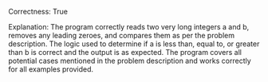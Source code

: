 Correctness: True

Explanation: The program correctly reads two very long integers a and b, removes any leading zeroes, and compares them as per the problem description. The logic used to determine if a is less than, equal to, or greater than b is correct and the output is as expected. The program covers all potential cases mentioned in the problem description and works correctly for all examples provided.